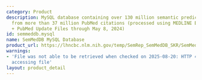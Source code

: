 ```yaml
---
category: Product
description: MySQL database containing over 130 million semantic predications extracted
  from more than 37 million PubMed citations (processed using MEDLINE BASELINE 2022
  + PubMed Update Files through May 8, 2024)
id: semmeddb.mysql
name: SemMedDB MySQL Database
product_url: https://lhncbc.nlm.nih.gov/temp/SemRep_SemMedDB_SKR/SemMedDB_MySQL_database.html
warnings:
- 'File was not able to be retrieved when checked on 2025-08-20: HTTP 403 error when
  accessing file'
layout: product_detail
---
```

